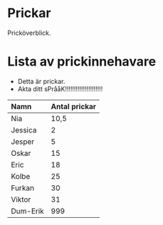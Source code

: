 # Prickar
Pricköverblick.

# Lista av prickinnehavare

- Detta är prickar.
- Akta ditt sPrååK!!!!!!!!!!!!!!!!!!!!!

| Namn | Antal prickar |
|:-----|:---------|
| Nia | 10,5 |
| Jessica | 2 |
| Jesper | 5 |
| Oskar | 15 |
| Eric | 18 |
| Kolbe | 25 |
| Furkan | 30 |
| Viktor | 31 |
| Dum-Erik | 999 |
